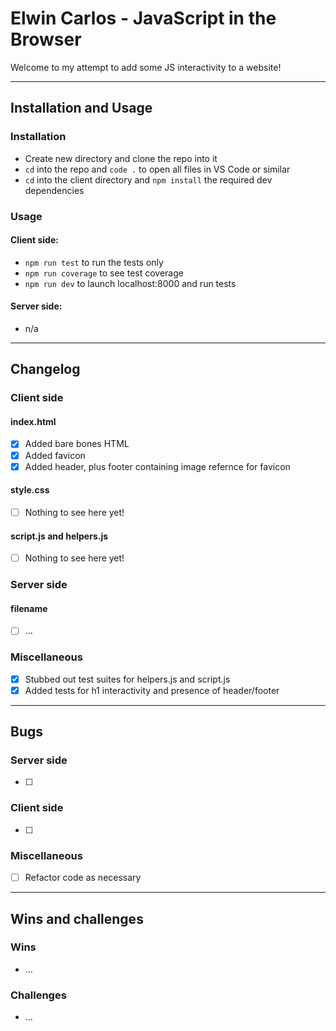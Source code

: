 # Elwin Carlos - JavaScript in the Browser

Welcome to my attempt to add some JS interactivity to a website!

***

## Installation and Usage

### Installation

- Create new directory and clone the repo into it
- `cd` into the repo and `code .` to open all files in VS Code or similar
- `cd` into the client directory and `npm install` the required dev dependencies

### Usage

#### Client side:
- `npm run test` to run the tests only
- `npm run coverage` to see test coverage
- `npm run dev` to launch localhost:8000 and run tests

#### Server side:
- n/a

***

## Changelog

### Client side

#### index.html

- [x] Added bare bones HTML
- [x] Added favicon
- [x] Added header, plus footer containing image refernce for favicon 

#### style.css

- [ ] Nothing to see here yet!

#### script.js and helpers.js

- [ ] Nothing to see here yet!

### Server side

#### filename

- [ ] ...

### Miscellaneous

- [x] Stubbed out test suites for helpers.js and script.js
- [x] Added tests for h1 interactivity and presence of header/footer
 
***

## Bugs

### Server side

- [ ] 

### Client side

- [ ] 

### Miscellaneous

- [ ] Refactor code as necessary

***

## Wins and challenges

### Wins

- ...

### Challenges

- ...
